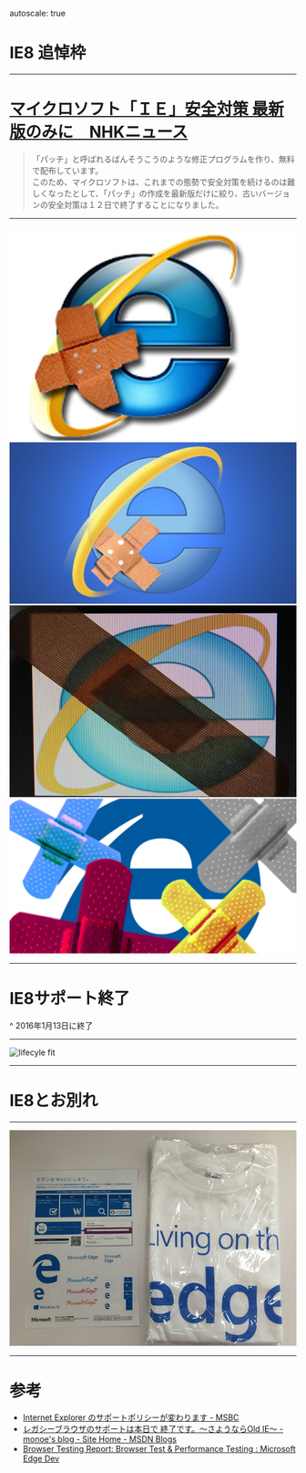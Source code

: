 autoscale: true

# IE8 追悼枠

----

# [マイクロソフト「ＩＥ」安全対策 最新版のみに　NHKニュース](http://www3.nhk.or.jp/news/html/20160112/k10010368171000.html "マイクロソフト「ＩＥ」安全対策 最新版のみに　NHKニュース")


> 「パッチ」と呼ばれるばんそうこうのような修正プログラムを作り、無料で配布しています。  
> このため、マイクロソフトは、これまでの態勢で安全対策を続けるのは難しくなったとして、「パッチ」の作成を最新版だけに絞り、古いバージョンの安全対策は１２日で終了することになりました。

-----


![ie-patch-1](img/ie-patch-1.png)
![ie-patch-2](img/ie-patch-2.png)
![ie-patch-3](img/ie-patch-3.png)
![ie-patch-4](img/ie-patch-4.png)


-----

# IE8サポート終了

^ 2016年1月13日に終了

-----


![lifecyle fit](https://www.microsoft.com/japan/msbc/Express/ie_support/images/supportPolicies.png)


----


# IE8とお別れ

----

![ステッカー](img/mterial.jpg)

----


# 参考

- [Internet Explorer のサポートポリシーが変わります - MSBC](https://www.microsoft.com/japan/msbc/Express/ie_support/)
- [レガシーブラウザのサポートは本日で 終了です。～さようならOld IE～ - monoe's blog - Site Home - MSDN Blogs](http://blogs.msdn.com/b/osamum/archive/2016/01/13/legacy-browser-died-good-bye-old-ie.aspx)
- [Browser Testing Report: Browser Test & Performance Testing : Microsoft Edge Dev](https://dev.windows.com/ja-jp/microsoft-edge/tools/staticscan/ "Browser Testing Report: Browser Test &amp; Performance Testing : Microsoft Edge Dev")
